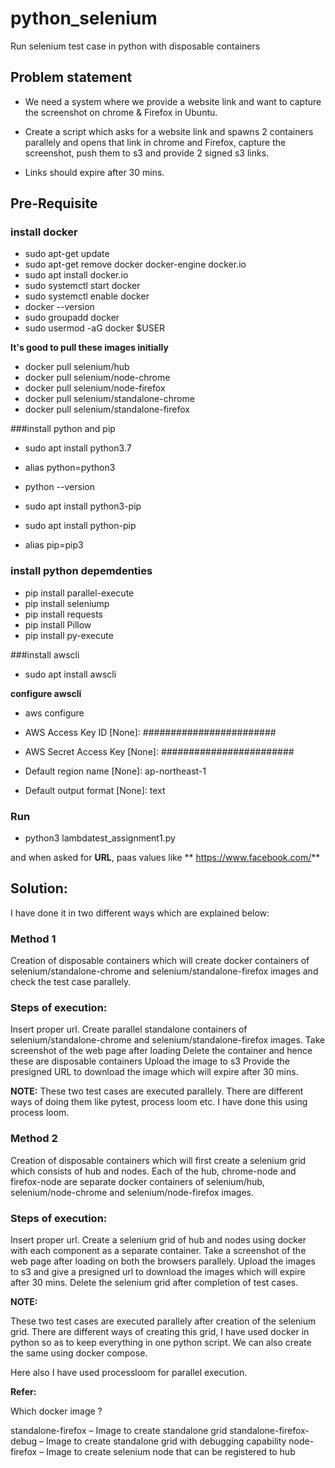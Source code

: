 # python_selenium
Run selenium test case in python with disposable containers


## Problem statement
- We need a system where we provide a website link and want to capture the screenshot on chrome & Firefox in Ubuntu.

- Create a script which asks for a website link and spawns 2 containers parallely and opens that link in chrome  and Firefox, capture the screenshot, push them to s3 and provide 2 signed s3 links.

- Links should expire after 30 mins.



## Pre-Requisite 

### install docker

- sudo apt-get update
- sudo apt-get remove docker docker-engine docker.io
- sudo apt install docker.io
- sudo systemctl start docker
- sudo systemctl enable docker
- docker --version
- sudo groupadd docker
- sudo usermod -aG docker $USER

**It's good to pull these images initially**

- docker pull selenium/hub
- docker pull selenium/node-chrome
- docker pull selenium/node-firefox
- docker pull selenium/standalone-chrome
- docker pull selenium/standalone-firefox



###install python and pip 

- sudo apt install python3.7
- alias python=python3
- python --version 

- sudo apt install python3-pip
- sudo apt install python-pip
- alias pip=pip3


### install python depemdenties
- pip install parallel-execute
- pip install seleniump
- pip install requests
- pip install Pillow
- pip install py-execute


###install awscli
- sudo apt install awscli

**configure awscli**

- aws configure

- AWS Access Key ID [None]: ########################
- AWS Secret Access Key [None]: ########################
- Default region name [None]: ap-northeast-1
- Default output format [None]: text

### Run
- python3 lambdatest_assignment1.py

and when asked for **URL**, paas values like ** https://www.facebook.com/**


## Solution:
I have done it in two different ways which are explained below: 


### Method 1

Creation of disposable containers which will create docker containers of selenium/standalone-chrome and selenium/standalone-firefox images and check the test case parallely.


### Steps of execution:

Insert proper url.
Create parallel standalone containers of selenium/standalone-chrome and selenium/standalone-firefox images.
Take screenshot of the web page after loading
Delete the container and hence these are disposable containers
Upload the image to s3
Provide the presigned URL to download the image which will expire after 30 mins.



**NOTE:** These two test cases are executed parallely. There are different ways of doing them like pytest, process loom etc. I have done this using process loom. 





### Method 2

Creation of disposable containers which will first create a selenium grid which consists of hub and nodes. Each of the hub, chrome-node and firefox-node are separate docker containers of selenium/hub, selenium/node-chrome and selenium/node-firefox images.


### Steps of execution:

Insert proper url.
Create a selenium grid of hub and nodes using docker with each component as a separate container.
Take a screenshot of the web page after loading on both the browsers parallely.
Upload the images to s3 and give a presigned url to download the images which will expire after 30 mins.
Delete the selenium grid after completion of test cases.

**NOTE:** 

These two test cases are executed parallely after creation of the selenium grid. There are different ways of creating this grid, I have used docker in python so as to keep everything in one python script. We can also create the same using docker compose. 

Here also I have used processloom for parallel execution. 



**Refer:**

Which docker image ?

standalone-firefox – Image to create standalone grid
standalone-firefox-debug – Image to create standalone grid with debugging capability
node-firefox – Image to create selenium node that can be registered to hub

